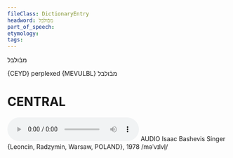 ```yaml
---
fileClass: DictionaryEntry
headword: מבֿולבל
part_of_speech: 
etymology: 
tags: 
---
```

מבֿולבל

{CEYD}
perplexed {MEVULBL}	מבֿולבל

CENTRAL
========

<audio controls src="https://ia801503.us.archive.org/5/items/BashevisLexicon/MevulvlIsaacBashevisSinger1978.mp3"></audio>
AUDIO Isaac Bashevis Singer {Leoncin, Radzymin, Warsaw, POLAND}, 1978
/məˈvɪlvl̩/